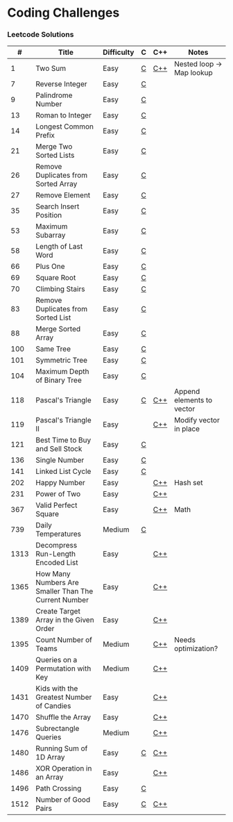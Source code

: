 # Coding Challenges

### Leetcode Solutions
| #    | Title                                                | Difficulty | C                                            | C++                                                                 | Notes                     |
|------|------------------------------------------------------|------------|----------------------------------------------|---------------------------------------------------------------------|---------------------------|
| 1    | Two Sum                                              | Easy       | [C](c/two_sum.c)                             | [C++](cpp/two_sum.cpp)                                              | Nested loop -> Map lookup |
| 7    | Reverse Integer                                      | Easy       | [C](c/reverse_integer.c)                     |                                                                     |                           |
| 9    | Palindrome Number                                    | Easy       | [C](c/[palindrome_number.c)                  |                                                                     |                           |
| 13   | Roman to Integer                                     | Easy       | [C](c/roman_to_integer.c)                    |                                                                     |                           |
| 14   | Longest Common Prefix                                | Easy       | [C](c/longest_common_prefix.c)               |                                                                     |                           |
| 21   | Merge Two Sorted Lists                               | Easy       | [C](c/merge_two_sorted_lists.c)              |                                                                     |                           |
| 26   | Remove Duplicates from Sorted Array                  | Easy       | [C](c/remove_duplicates_from_sorted_array.c) |                                                                     |                           |
| 27   | Remove Element                                       | Easy       | [C](c/remove_element.c)                      |                                                                     |                           |
| 35   | Search Insert Position                               | Easy       | [C](c/search_insert_position.c)              |                                                                     |                           |
| 53   | Maximum Subarray                                     | Easy       | [C](c/maximum_subarray.c)                    |                                                                     |                           |
| 58   | Length of Last Word                                  | Easy       | [C](c/length_of_last_word.c)                 |                                                                     |                           |
| 66   | Plus One                                             | Easy       | [C](c/plus_one.c)                            |                                                                     |                           |
| 69   | Square Root                                          | Easy       | [C](c/square_root.c)                         |                                                                     |                           |
| 70   | Climbing Stairs                                      | Easy       | [C](c/climbing_stairs.c)                     |                                                                     |                           |
| 83   | Remove Duplicates from Sorted List                   | Easy       | [C](c/remove_duplicates_from_sorted_list.c)  |                                                                     |                           |
| 88   | Merge Sorted Array                                   | Easy       | [C](c/merge_sorted_array.c)                  |                                                                     |                           |
| 100  | Same Tree                                            | Easy       | [C](c/same_tree.c)                           |                                                                     |                           |
| 101  | Symmetric Tree                                       | Easy       | [C](c/symmetric_tree.c)                      |                                                                     |                           |
| 104  | Maximum Depth of Binary Tree                         | Easy       | [C](c/maximum_depth_of_binary_tree.c)        |                                                                     |                           |
| 118  | Pascal's Triangle                                    | Easy       | [C](c/pascals_triangle.c)                    | [C++](cpp/pascals_triangle.cpp)                                     | Append elements to vector |
| 119  | Pascal's Triangle II                                 | Easy       |                                              | [C++](cpp/pascals_triangle_ii.cpp)                                  | Modify vector in place    |
| 121  | Best Time to Buy and Sell Stock                      | Easy       | [C](c/best_time_to_buy_and_sell_stock.c)     |                                                                     |                           |
| 136  | Single Number                                        | Easy       | [C](c/single_number.c)                       |                                                                     |                           |
| 141  | Linked List Cycle                                    | Easy       | [C](c/linked_list_cycle.c)                   |                                                                     |                           |
| 202  | Happy Number                                         | Easy       |                                              | [C++](cpp/happy_number.cpp)                                         | Hash set                  |
| 231  | Power of Two                                         | Easy       |                                              | [C++](cpp/power_of_two.cpp)                                         |                           |
| 367  | Valid Perfect Square                                 | Easy       |                                              | [C++](cpp/valid_perfect_square.cpp)                                 | Math                      |
| 739  | Daily Temperatures                                   | Medium     | [C](c/daily_temperatures.c)                  |                                                                     |                           |
| 1313 | Decompress Run-Length Encoded List                   | Easy       |                                              | [C++](cpp/decompress_run_length_encoded_list.cpp)                   |                           |
| 1365 | How Many Numbers Are Smaller Than The Current Number | Easy       |                                              | [C++](cpp/how_many_numbers_are_smaller_than_the_current_number.cpp) |                           |
| 1389 | Create Target Array in the Given Order               | Easy       |                                              | [C++](cpp/create_target_array_in_the_given_order.cpp)               |                           |
| 1395 | Count Number of Teams                                | Medium     |                                              | [C++](cpp/count_number_of_teams.cpp)                                | Needs optimization?       |
| 1409 | Queries on a Permutation with Key                    | Medium     |                                              | [C++](cpp/queries_on_a_permutation_with_key.cpp)                    |                           |
| 1431 | Kids with the Greatest Number of Candies             | Easy       |                                              | [C++](cpp/kids_with_the_greatest_number_of_candies.cpp)             |                           |
| 1470 | Shuffle the Array                                    | Easy       |                                              | [C++](cpp/shuffle_the_array.cpp)                                    |                           |
| 1476 | Subrectangle Queries                                 | Medium     |                                              | [C++](cpp/subrectangle_queries.cpp)                                 |                           |
| 1480 | Running Sum of 1D Array                              | Easy       | [C](c/running_sum_of_array.c)                | [C++](cpp/running_sum_of_array.cpp)                                 |                           |
| 1486 | XOR Operation in an Array                            | Easy       |                                              | [C++](cpp/xor_operation_in_an_array.cpp)                            |                           |
| 1496 | Path Crossing                                        | Easy       | [C](c/path_crossing.c)                       |                                                                     |                           |
| 1512 | Number of Good Pairs                                 | Easy       | [C](c/number_of_good_pairs.c)                | [C++](cpp/number_of_good_pairs.cpp)                                 |                           |


